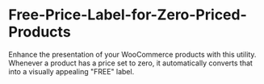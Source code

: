 # Free-Price-Label-for-Zero-Priced-Products
Enhance the presentation of your WooCommerce products with this utility. Whenever a product has a price set to zero, it automatically converts that into a visually appealing "FREE" label. 
